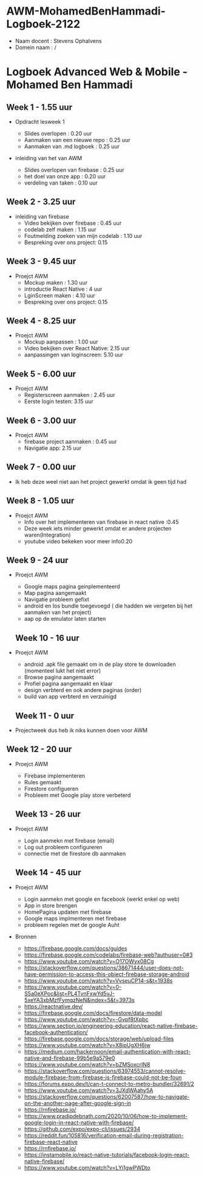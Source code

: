 # AWM-MohamedBenHammadi-Logboek-2122
* Naam docent : Stevens Ophalvens
* Domein naam : /

# Logboek Advanced Web & Mobile - Mohamed Ben Hammadi


## Week 1 - 1.55 uur

*   Opdracht lesweek 1 
    * Slides overlopen : 0.20 uur
    * Aanmaken van een nieuwe repo : 0.25 uur
    * Aanmaken van .md logboek : 0.25 uur
    
*  inleiding van het van AWM
    * Slides overlopen van firebase : 0.25 uur
    * het doel van onze app : 0.20 uur
    * verdeling van taken : 0.10 uur

## Week 2 - 3.25 uur
 
*  inleiding van firebase
    * Video bekijken over firebase : 0.45 uur
    * codelab zelf maken : 1.15 uur
    * Foutmelding zoeken van mijn codelab : 1.10 uur
    * Bespreking over ons project: 0.15
    
  
 ## Week 3 - 9.45 uur
 
*  Proejct AWM
    * Mockup maken : 1.30 uur
    * introductie React Native : 4 uur
    * LginScreen maken : 4.10 uur
    * Bespreking over ons project: 0.15

 ## Week 4 - 8.25 uur
 
*  Proejct AWM
    * Mockup aanpassen : 1.00 uur
    * Video bekijken over React Native: 2.15 uur
    * aanpassingen van loginscreen: 5.10 uur

 ## Week 5 - 6.00 uur
 
*  Proejct AWM
    * Registerscreen aanmaken : 2.45 uur
    * Eerste login testen: 3.15 uur

## Week 6 - 3.00 uur
 
*  Proejct AWM
    * firebase project aanmaken : 0.45 uur
    * Navigatie app: 2.15 uur

## Week 7 - 0.00 uur
 
*  Ik heb deze weel niet aan het project gewerkt omdat ik geen tijd had
    

## Week 8 - 1.05 uur
 
*  Proejct AWM
    * Info over het implementeren van firebase in react native :0.45
    * Deze week iets minder gewerkt omdat er andere projecten waren(Integration)
    * youtube video bekeken voor meer info0.20

## Week 9 - 24 uur
 
*  Proejct AWM
   * Google maps pagina geinplementeerd
   * Map pagina aangemaakt
   * Navigatie probleem gefixt
   * android en Ios bundle toegevoegd ( die hadden we vergeten bij het aanmaken van het project)
   * aap op de emulator laten starten
   
   
   ## Week 10 - 16 uur
 
*  Proejct AWM
   * android .apk file gemaakt om in de play store te downloaden (momenteel lukt het niet error)
   * Browse pagina aangemaakt 
   * Profiel pagina aangemaakt en klaar
   * design verbterd en ook andere paginas (order)
   * build van app verbterd en verzuinigd

   
   ## Week 11 - 0 uur
 
  * Projectweek dus heb ik niks kunnen doen voor AWM


   ## Week 12 - 20 uur
 
*  Proejct AWM
   * Firebase implementeren
   * Rules gemaakt
   * Firestore configueren
   * Probleem met Google play store verbeterd
 
 
    ## Week 13 - 26 uur
 
*  Proejct AWM
   * Login aanmekn met firebase (email)
   * Log out probleem configureren
   * connectie met de firestore db aanmaken


    ## Week 14 - 45 uur
 
*  Proejct AWM
   * Login aanmekn met google en facebook (werkt enkel op web)
   * App in store brengen 
   * HomePagina updaten met firebase
   * Google maps implmenteren met firebase
   * probleem regelen met de google Auht
  

*  Bronnen
    * https://firebase.google.com/docs/guides
    * https://firebase.google.com/codelabs/firebase-web?authuser=0#3
    * https://www.youtube.com/watch?v=O17OWyx08Cg
    * https://stackoverflow.com/questions/38671444/user-does-not-have-permission-to-access-this-object-firebase-storage-android
    * https://www.youtube.com/watch?v=VvseuCP14-s&t=1938s
    * https://www.youtube.com/watch?v=0-S5a0eXPoc&list=PL4TvnFxwYd5vJ-5xeYA3xbMzfFymqzNeN&index=5&t=3973s
    * https://reactnative.dev/
    * https://firebase.google.com/docs/firestore/data-model
    * https://www.youtube.com/watch?v=-Gvpf8tXpbc
    * https://www.section.io/engineering-education/react-native-firebase-facebook-authentication/
    * https://firebase.google.com/docs/storage/web/upload-files
    * https://www.youtube.com/watch?v=X8ipUgXH6jw
    * https://medium.com/hackernoon/email-authentication-with-react-native-and-firebase-99b5e9a579e0
    * https://www.youtube.com/watch?v=bZMSoxcrIN8
    * https://stackoverflow.com/questions/63974553/cannot-resolve-module-firebase-from-firebase-js-firebase-could-not-be-foun
    * https://forums.expo.dev/t/can-t-connect-to-metro-bundler/32691/2
    * https://www.youtube.com/watch?v=3JXdWAahy5A
    * https://stackoverflow.com/questions/62007587/how-to-navigate-on-the-another-page-after-google-sign-in
    * https://rnfirebase.io/
    * https://www.pradipdebnath.com/2020/10/06/how-to-implement-google-login-in-react-native-with-firebase/
    * https://github.com/expo/expo-cli/issues/2934
    * https://reddit.fun/105816/verification-email-during-registration-firebase-react-native
    * https://rnfirebase.io/
    * https://instamobile.io/react-native-tutorials/facebook-login-react-native-firebase/
    * https://www.youtube.com/watch?v=LYi1gwPWDto
    
 
    
